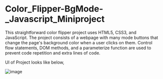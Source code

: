 # Color_Flipper-BgMode-_Javascript_Miniproject
 This straightforward color flipper project uses HTML5, CSS3, and JavaScript.  The project consists of a webpage with many mode buttons that change the page's background color when a user clicks on them.  Control flow statements, DOM methods, and a parameterize function are used to prevent code repetition and extra lines of code.

 UI of Project looks like below, 

 ![image](https://github.com/user-attachments/assets/3e72937a-eeb0-45f5-bc01-e727635b7254)

